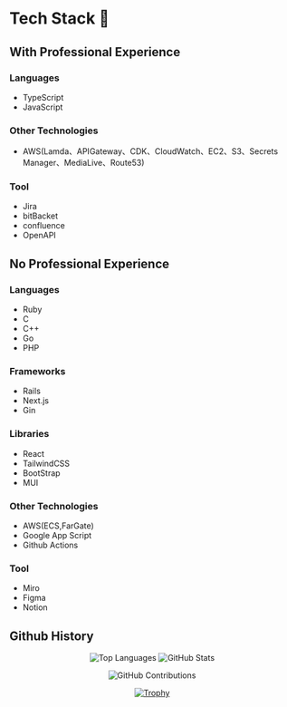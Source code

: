 # Tech Stack 🚀

## With Professional Experience
### Languages
- TypeScript
- JavaScript

### Other Technologies
- AWS(Lamda、APIGateway、CDK、CloudWatch、EC2、S3、Secrets Manager、MediaLive、Route53)

### Tool
- Jira
- bitBacket
- confluence
- OpenAPI

## No Professional Experience
### Languages
- Ruby
- C
- C++
- Go
- PHP

### Frameworks
- Rails
- Next.js
- Gin

### Libraries
- React
- TailwindCSS
- BootStrap
- MUI

### Other Technologies
- AWS(ECS,FarGate)
- Google App Script
- Github Actions

### Tool
- Miro
- Figma
- Notion


## Github History
<div align="center">

![Top Languages](https://github-readme-stats.vercel.app/api/top-langs/?username=j19015&layout=compact&show_icons=true&theme=onedark)
![GitHub Stats](https://github-readme-stats.vercel.app/api?username=j19015&theme=onedark&show_icons=true)

</div>

<div align="center">

![GitHub Contributions](https://github-readme-streak-stats.herokuapp.com/?user=j19015&theme=onedark)

</div>

<div align="center">

[![Trophy](https://github-profile-trophy.vercel.app/?username=j19015&theme=onedark&column=7)](https://github.com/ryo-ma/github-profile-trophy)

</div>
